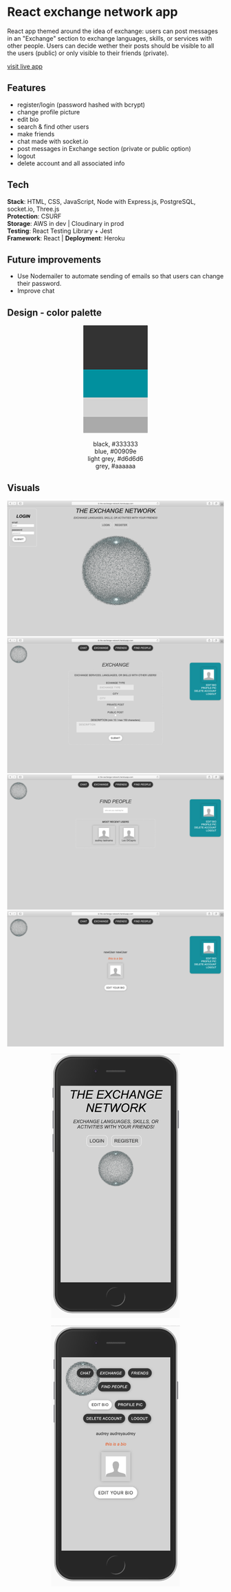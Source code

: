 # React exchange network app

React app themed around the idea of exchange: users can post messages in an "Exchange" section to exchange languages, skills, or services with other people. Users can decide wether their posts should be visible to
all the users (public) or only visible to their friends (private).

[visit live app](https://the-exchange-network.herokuapp.com/)

## Features

- register/login (password hashed with bcrypt)
- change profile picture
- edit bio
- search & find other users
- make friends
- chat made with socket.io
- post messages in Exchange section (private or public option)
- logout
- delete account and all associated info

## Tech

**Stack**: HTML, CSS, JavaScript, Node with Express.js, PostgreSQL, socket.io, Three.js <br />
**Protection**: CSURF <br />
**Storage**: AWS in dev | Cloudinary in prod <br />
**Testing**: React Testing Library + Jest <br />
**Framework**: React | **Deployment**: Heroku

## Future improvements

- Use Nodemailer to automate sending of emails so that users can change their password.
- Improve chat

## Design - color palette

<p align="center">
<img width="150" height="250" src="palette.jpg">
<p align="center">
black, #333333 </br>
blue, #00909e </br>
light grey, #d6d6d6 </br>
grey, #aaaaaa </br>
</p>
</p>

## Visuals

![screenshot](screenshot_1.png)
![screenshot](screenshot_4.png)
![screenshot](screenshot_5.png)
![screenshot](screenshot_3.png)

<p align="center">
<img width="300" height="614" src="mobile.png">
</p>
<p align="center">
<img width="300" height="606" src="mobile2.png">
</p>
